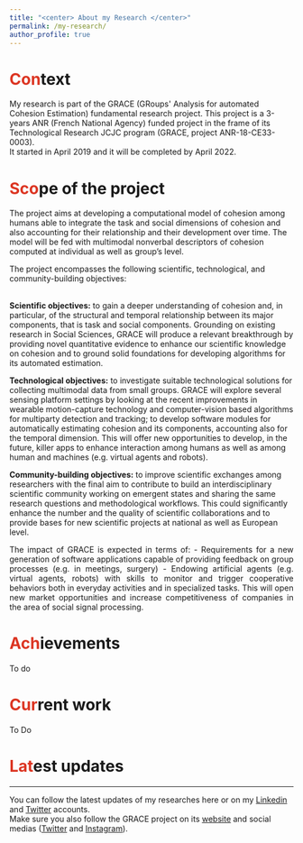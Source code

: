 ```yaml
---
title: "<center> About my Research </center>"
permalink: /my-research/
author_profile: true
---
```

<span style="color: #DC3522">Con</span>text
======
My research is part of the GRACE (GRoups' Analysis for automated Cohesion Estimation) fundamental research project. This project is a 3-years ANR (French National Agency) funded project in the frame of its Technological Research JCJC program (GRACE, project ANR-18-CE33-0003).<br>
It started in April 2019 and it will be completed by April 2022.


<span style="color: #DC3522">Sco</span>pe of the project
======
The project aims at developing a computational model of cohesion among humans able to integrate the task and social dimensions of cohesion and also accounting for their relationship and their development over time. The model will be fed with multimodal nonverbal descriptors of cohesion computed at individual as well as group’s level. <br>

The project encompasses the following scientific, technological, and community-building objectives:<br><br>

<b>Scientific objectives:</b> to gain a deeper understanding of cohesion and, in particular, of the structural and temporal relationship between its major components, that is task and social components. Grounding on existing research in Social Sciences, GRACE will produce a relevant breakthrough by providing novel quantitative evidence to enhance our scientific knowledge on cohesion and to ground solid foundations for developing algorithms for its automated estimation.<br>

<b>Technological objectives:</b> to investigate suitable technological solutions for collecting multimodal data from small groups. GRACE will explore several sensing platform settings by looking at the recent improvements in wearable motion-capture technology and computer-vision based algorithms for multiparty detection and tracking; to develop software modules for automatically estimating cohesion and its components, accounting also for the temporal dimension. This will offer new opportunities to develop, in the future, killer apps to enhance interaction among humans as well as among human and machines (e.g. virtual agents and robots).<br>

<b>Community-building objectives:</b> to improve scientific exchanges among researchers with the final aim to contribute to build an interdisciplinary scientific community working on emergent states and sharing the same research questions and methodological workflows. This could significantly enhance the number and the quality of scientific collaborations and to provide bases for new scientific projects at national as well as European level.<br>

<p align="justify">The impact of GRACE is expected in terms of:
- Requirements for a new generation of software applications capable of providing feedback on group processes (e.g. in meetings, surgery)
- Endowing artificial agents (e.g. virtual agents, robots) with skills to monitor and trigger cooperative behaviors both in everyday activities and in specialized tasks. This will open new market opportunities and increase competitiveness of companies in the area of social signal processing.</p>

<span style="color: #DC3522">Ach</span>ievements
====== 
To do

<span style="color: #DC3522">Cur</span>rent work
====== 
To Do

<span style="color: #DC3522">Lat</span>est updates
======
------
You can follow the latest updates of my researches here or on my <a href="https://www.linkedin.com/in/lucien-maman/" target="_blank">Linkedin</a> and <a href="https://twitter.com/LucienMaman09" target="_blank">Twitter</a> accounts.<br>
Make sure you also follow the GRACE project on its <a href="https://grace.wp.imt.fr/" target="_blank">website</a> and social medias (<a href="https://twitter.com/Grace__Project" target="_blank">Twitter</a> and <a href="https://www.instagram.com/grace__project" target="_blank">Instagram</a>).
